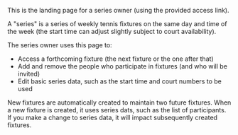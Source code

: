 This is the landing page for a series owner (using the provided access link).

A "series" is a series of weekly tennis fixtures on the same day and time of the week (the start time can adjust slightly subject to court availability).

The series owner uses this page to:
- Access a forthcoming fixture (the next fixture or the one after that)
- Add and remove the people who participate in fixtures (and who will be invited)
- Edit basic series data, such as the start time and court numbers to be used

New fixtures are automatically created to maintain two future fixtures. When a new fixture is created, it uses series dats, such as the list of participants. If you make a change to series data, it will impact subsequently created fixtures.
